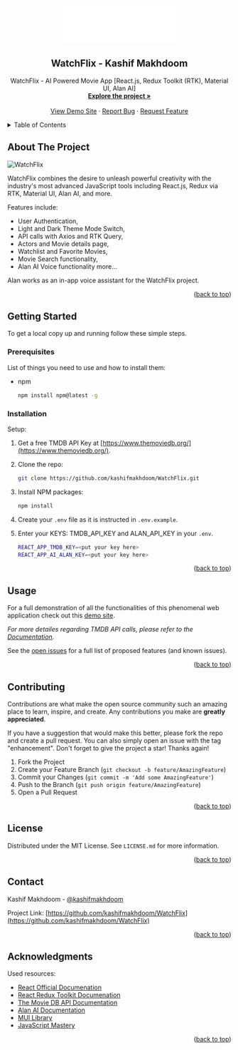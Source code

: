 <div id="top"></div>

<!-- PROJECT [othneildrew] SHIELDS -->

<!-- PROJECT LOGO -->
<br />
<div align="center">
  <a href="https://github.com/kashifmakhdoom/WatchFlix">
    <img src="https://github.com/kashifmakhdoom/WatchFlix/blob/main/src/assets/logos/logo-white.png" alt="WatchFlix" width="252" height="85">
  </a>

  <h2 align="center">WatchFlix - Kashif Makhdoom</h2>

  <p align="center">
    WatchFlix - AI Powered Movie App [React.js, Redux Toolkit (RTK), Material UI, Alan AI]
    <br />
    <a href="https://github.com/kashifmakhdoom/WatchFlix"><strong>Explore the project »</strong></a>
    <br />
    <br />
    <a href="https://watchflix.netlify.app/">View Demo Site</a>
    ·
    <a href="https://github.com/kashifmakhdoom/WatchFlix/issues">Report Bug</a>
    ·
    <a href="https://github.com/kashifmakhdoom/WatchFlix/issues">Request Feature</a>
  </p>
</div>

<!-- TABLE OF CONTENTS -->
<details>
  <summary>Table of Contents</summary>
  <ol>
    <li>
      <a href="#about-the-project">About The Project</a>
    </li>
    <li>
      <a href="#getting-started">Getting Started</a>
      <ul>
        <li><a href="#prerequisites">Prerequisites</a></li>
        <li><a href="#installation">Installation</a></li>
      </ul>
    </li>
    <li><a href="#usage">Usage</a></li>
    <li><a href="#contributing">Contributing</a></li>
    <li><a href="#license">License</a></li>
    <li><a href="#contact">Contact</a></li>
    <li><a href="#acknowledgments">Acknowledgments</a></li>
  </ol>
</details>

<!-- ABOUT THE PROJECT -->

## About The Project

![WatchFlix](https://github.com/kashifmakhdoom/WatchFlix/assets/74956642/f25a52ec-e856-4eaf-9ca0-e2646c697cd6)

WatchFlix combines the desire to unleash powerful creativity with the industry's most advanced JavaScript tools including React.js, Redux via RTK, Material UI, Alan AI, and more.

Features include:

- User Authentication,
- Light and Dark Theme Mode Switch,
- API calls with Axios and RTK Query,
- Actors and Movie details page,
- Watchlist and Favorite Movies,
- Movie Search functionality,
- Alan AI Voice functionality more...

Alan works as an in-app voice assistant for the WatchFlix project.

<p align="right">(<a href="#top">back to top</a>)</p>

<!-- GETTING STARTED -->

## Getting Started

To get a local copy up and running follow these simple steps.

### Prerequisites

List of things you need to use and how to install them:

- npm
  ```sh
  npm install npm@latest -g
  ```

### Installation

Setup:

1. Get a free TMDB API Key at [https://www.themoviedb.org/](https://www.themoviedb.org/).
2. Clone the repo:
   ```sh
   git clone https://github.com/kashifmakhdoom/WatchFlix.git
   ```
3. Install NPM packages:
   ```sh
   npm install
   ```
4. Create your `.env` file as it is instructed in `.env.example`.
5. Enter your KEYS: TMDB_API_KEY and ALAN_API_KEY in your `.env`.

   ```sh
   REACT_APP_TMDB_KEY=<put your key here>
   REACT_APP_AI_ALAN_KEY=<put your key here>
   ```

<p align="right">(<a href="#top">back to top</a>)</p>

<!-- USAGE EXAMPLES -->

## Usage

For a full demonstration of all the functionalities of this phenomenal web application check out this [demo site](https://watchflix.netlify.app/).

_For more detailes regarding TMDB API calls, please refer to the [Documentation](https://developers.themoviedb.org/3/getting-started/introduction)._

See the [open issues](https://github.com/kashifmakhdoom/WatchFlix/issues) for a full list of proposed features (and known issues).

<p align="right">(<a href="#top">back to top</a>)</p>

<!-- CONTRIBUTING -->

## Contributing

Contributions are what make the open source community such an amazing place to learn, inspire, and create. Any contributions you make are **greatly appreciated**.

If you have a suggestion that would make this better, please fork the repo and create a pull request. You can also simply open an issue with the tag "enhancement".
Don't forget to give the project a star! Thanks again!

1. Fork the Project
2. Create your Feature Branch (`git checkout -b feature/AmazingFeature`)
3. Commit your Changes (`git commit -m 'Add some AmazingFeature'`)
4. Push to the Branch (`git push origin feature/AmazingFeature`)
5. Open a Pull Request

<p align="right">(<a href="#top">back to top</a>)</p>

<!-- LICENSE -->

## License

Distributed under the MIT License. See `LICENSE.md` for more information.

<p align="right">(<a href="#top">back to top</a>)</p>

<!-- CONTACT -->

## Contact

Kashif Makhdoom - [@kashifmakhdoom](https://github.com/kashifmakhdoom)

Project Link: [https://github.com/kashifmakhdoom/WatchFlix](https://github.com/kashifmakhdoom/WatchFlix)

<p align="right">(<a href="#top">back to top</a>)</p>

<!-- ACKNOWLEDGMENTS -->

## Acknowledgments

Used resources:

- [React Official Documenation](https://react.dev/learn)
- [React Redux Toolkit Documenation](https://redux-toolkit.js.org/introduction/getting-started)
- [The Movie DB API Documentation](https://developers.themoviedb.org/3/getting-started/introduction)
- [Alan AI Documentation](https://alan.app/docs/)
- [MUI Library](https://mui.com/)
- [JavaScript Mastery](https://www.jsmastery.pro/)

<p align="right">(<a href="#top">back to top</a>)</p>

<!-- MARKDOWN LINKS & IMAGES -->

[product-screenshot]: src/assets/images/WatchFlix-Dark.PNG
